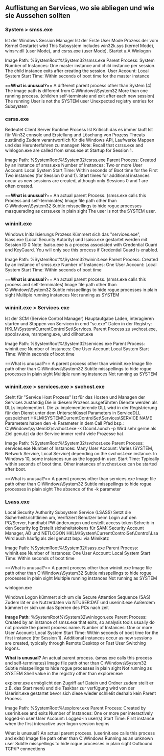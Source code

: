 ## Auflistung an Services, wo sie abliegen und wie sie Aussehen sollten

### **System > smss.exe**

Ist der Windows Session Manager Ist der Erste User Mode Prozess der vom Kernel Gestartet wird This Subsystem includes win32k.sys (kernel Mode), winsrv.dll (user Mode), and csrss.exe (user Mode). Startet u.A Winlogon

Image Path: %SystemRoot%\System32\smss.exe 
Parent Process: System 
Number of Instances: One master instance and child instance per session. The child instance exits after creating the session. 
User Account: Local 
System Start Time: Within seconds of boot time for the master instance

==**What is unusual?**== A different parent process other than System (4) The image path is different from C:\Windows\System32 More than one running process. (children self-terminate and exit after each new session) The running User is not the SYSTEM user Unexpected registry entries for Subsystem

### **csrss.exe**

Bedeutet Client Server Runtime Process Ist Kritisch das es immer läuft Ist für Win32 console und Erstellung und Löschung von Prozess Threats zuständig Zudem verantwortlich für die Windows API, Laufwerke Mappen und das Herunterfahren zu managen Note: Recall that csrss.exe and winlogon.exe are called from smss.exe at Startup for Session 1.

Image Path: %SystemRoot%\System32\csrss.exe 
Parent Process: Created by an instance of smss.exe 
Number of Instances: Two or more User Account: Local System 
Start Time: Within seconds of Boot time for the First Two instances (for Session 0 and 1). Start times for additional instances occur as new sessions are created, although only Sessions 0 and 1 are often created.

==**What is unusual?**== An actual parent Process. (smss.exe calls this Process and self-terminates) Image file path other than C:\Windows\System32 Subtle misspellings to hide rogue processes masquerading as csrss.exe in plain sight The user is not the SYSTEM user.

### **wininit.exe**

Windows Initialisierungs Prozess Kümmert sich das "services.exe", lsass.exe (Local Security Autority) und lsaiso.exe gestartet werden mit Session ID 0 Note: lsaiso.exe is a process associated with Credential Guard and KeyGuard. You will only see this process if Credential Guard is enabled.

Image Path: %SystemRoot%\System32\wininit.exe 
Parent Process: Created by an instance of smss.exe 
Number of Instances: One User Account: 
Local System Start Time: Within seconds of boot time

==**What is unusual?**== An actual parent process. (smss.exe calls this process and self-terminates) Image file path other than C:\Windows\System32 Subtle misspellings to hide rogue processes in plain sight Multiple running instances Not running as SYSTEM

### **wininit.exe > Services.exe**

Ist der SCM (Service Control Manager) Hauptaufgabe Laden, interagieren starten und Stoppen von Servicen in cmd "sc.exe" Daten in der Registry: HKLM\System\CurrentControlSet\Services. Parent Process zu svchost.exe, spoolsv.exe, msmpeng.exe, und dllhost.exe

Image Path: %SystemRoot%\System32\services.exe 
Parent Process: wininit.exe 
Number of Instances: One User Account
Local System Start Time: Within seconds of boot time

==What is unusual?== A parent process other than wininit.exe Image file path other than C:\Windows\System32 Subtle misspellings to hide rogue processes in plain sight Multiple running instances Not running as SYSTEM

### **wininit.exe > services.exe > svchost.exe**

Steht für "Service Host Prozess" Ist für das Hosten und Managen der Services zuständig 
Die in diesem Prozess ausgeführten Dienste werden als DLLs implementiert. Die zu implementierende DLL wird in der Registrierung für den Dienst unter dem Unterschlüssel Parameters in ServiceDLL gespeichert 
HKLM\SYSTEM\CurrentControlSet\Services\SERVICE NAME\
Parameters haben den -k Parameter in dem Call Pfad 
bsp.: C:\Windows\system32\svchost.exe -k DcomLaunch -p 
Wird sehr gerne als Ziel genutzt da der Service immer recht viele Prozesse hat

Image Path: %SystemRoot%\System32\svchost.exe 
Parent Process: services.exe 
Number of Instances: Many 
User Account: Varies (SYSTEM, Network Service, Local Service) depending on the svchost.exe instance. In Windows 10, some instances run as the logged-in user. 
Start Time: Typically within seconds of boot time. Other instances of svchost.exe can be started after boot.

==What is unusual?== 
A parent process other than services.exe Image file path other than C:\Windows\System32 Subtle misspellings to hide rogue processes in plain sight The absence of the -k parameter

### **Lsass.exe**

Local Security Authority Subsystem Service (LSASS) Setzt die Sicherheitsrichtlinien um, Verifiziert Benutzer beim Login auf den PC/Server, handhabt PW änderungen und erstellt access token Schreib in den Security log Erstellt sicheheitstokens für SAM( Security Account Manager, AD und NETLOGON HKLM\System\CurrentControlSet\Control\Lsa Wird auch häufig als ziel genutzt bsp.: via Mimikatz

Image Path: %SystemRoot%\System32\lsass.exe 
Parent Process: wininit.exe 
Number of Instances: One 
User Account: Local 
System Start Time: Within seconds of boot time

==What is unusual?== 
A parent process other than wininit.exe Image file path other than C:\Windows\System32 Subtle misspellings to hide rogue processes in plain sight Multiple running instances Not running as SYSTEM

winlogon.exe 

Windows Logon kümmert sich um die Secure Attention Sequence (SAS) Zudem lät er die Nutzerdaten via NTUSER:DAT und userinit.exe Außerdem kümmert er sich um das Sperren des PCs nach zeit

**Image Path**: %SystemRoot%\System32\winlogon.exe Parent 
Process: Created by an instance of smss.exe that exits, so analysis tools usually do not provide the parent process name. 
Number of Instances: One or more User Account: Local System Start Time: Within seconds of boot time for the first instance (for Session 1). Additional instances occur as new sessions are created, typically through Remote Desktop or Fast User Switching logons.

**What is unusual?** An actual parent process. (smss.exe calls this process and self-terminates) Image file path other than C:\Windows\System32 Subtle misspellings to hide rogue processes in plain sight Not running as SYSTEM Shell value in the registry other than explorer.exe

explorer.exe ermöglicht den Zugriff auf Datein und Ordner zudem stellt er z.B. das Start menü und die Taskbar zur verfügung wird von der Userinit.exe gestartet bevor sich diese wieder schließt deshalb kein Parent Process

Image Path: %SystemRoot%\explorer.exe Parent Process: Created by userinit.exe and exits Number of Instances: One or more per interactively logged-in user User Account: Logged-in user(s) Start Time: First instance when the first interactive user logon session begins

What is unusual? An actual parent process. (userinit.exe calls this process and exits) Image file path other than C:\Windows Running as an unknown user Subtle misspellings to hide rogue processes in plain sight Outbound TCP/IP connections
